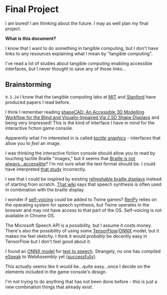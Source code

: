 # Final Project 


I am bored! I am thinking about the future. I may as well plan my final project.

**What is this document?**

I know that I want to do something in tangible computing, but I don't have links to any resources explaining what I mean by "tangible computing".

I've read a lot of studies about tangible computing enabling accessible interfaces, but I never thought to save any of those links...

## Brainstorming
`9.5.24`
I know that the tangible computing labs at [MIT](https://tangible.media.mit.edu) and [Stanford](https://shape.stanford.edu/) have produced papers I read before.


I think I remember reading [shapeCAD: An Accessible 3D Modelling Workflow for the
Blind and Visually-Impaired Via 2.5D Shape Displays](https://shape.stanford.edu/research/shapeCAD/shapeCAD-Paper_ASSETS19.pdf) and being very impressed! This is the kind of interface I have in mind for the interactive fiction game console.

Apparently what I'm interested in is called [*tactile graphics*](https://ieeexplore.ieee.org/abstract/document/5227855) - interfaces that allow you to *feel* an image.

I was thinking the interactive fiction console should allow you to read by touching tactile Braille "images," but it seems that [Braille is not always...accessible](https://dl.acm.org/doi/fullHtml/10.1145/3544548.3580844)? I'm not sure what the text format should be. I could have interpreted [that study](https://dl.acm.org/doi/fullHtml/10.1145/3544548.3580844) incorrectly.

I see that I could be inspired by existing [refreshable braille displays](https://en.wikipedia.org/wiki/Refreshable_braille_display) instead of starting from scratch. [That wiki](https://en.wikipedia.org/wiki/Refreshable_braille_display) says that speech synthesis is often used in combination with the braille display. 

I wonder if [self-voicing](https://www.renpy.org/doc/html/self_voicing.html) could be added to Twine games? [RenPy](https://www.renpy.org) relies on the operating system for speech synthesis, but Twine operates in the browser and may not have access to that part of the OS. Self-voicing is not available in Chrome OS.

The Microsoft Speech API is a possibility, but I assume it costs money. There's also the possibility of using some [TensorFlow](https://js.tensorflow.org/index.html)/[ONNX](https://github.com/microsoft/onnxruntime) model, but it makes me feel sketchy. I think it would *probably* be decently easy in TensorFlow but I don't feel good about it.

I found an [ONNX model](https://k2-fsa.github.io/sherpa/onnx/tts/wasm/index.html) for [text to speech](https://en.wikipedia.org/wiki/Speech_synthesis). Strangely, no one has compiled [eSpeak](https://en.wikipedia.org/wiki/ESpeak) to WebAssembly yet ([successfully](https://github.com/WebAssembly/binaryen/discussions/5749)).

This actually seems like it would be...quite easy...once I decide on the elements included in the game console's design.

I'm not trying to do anything that has not been done before - this is just a new combination things that already exist.


